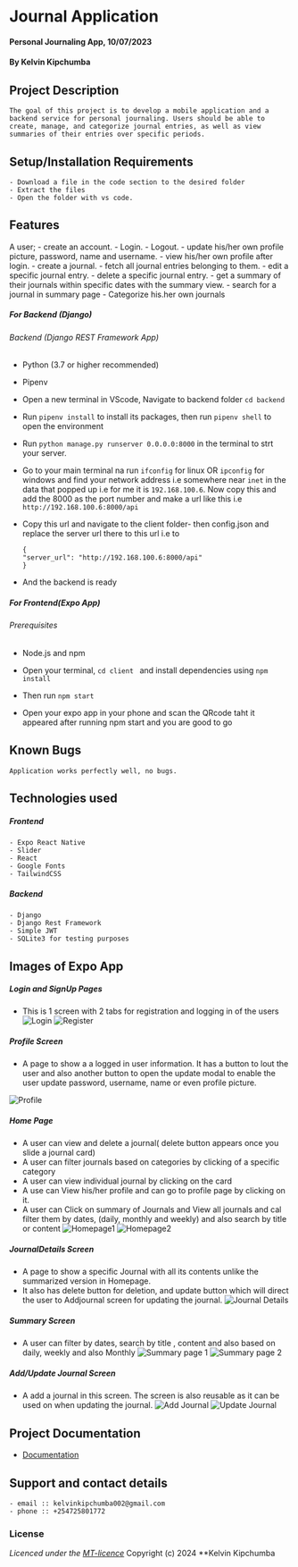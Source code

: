 # Journal Application
#### Personal Journaling App, 10/07/2023
#### **By Kelvin Kipchumba**
## Project Description
    The goal of this project is to develop a mobile application and a backend service for personal journaling. Users should be able to create, manage, and categorize journal entries, as well as view summaries of their entries over specific periods.
    
## Setup/Installation Requirements
    - Download a file in the code section to the desired folder
    - Extract the files
    - Open the folder with vs code.

## Features
A user;
    - create an account.
    - Login.
    - Logout.
    - update his/her own profile picture, password, name and username.
    - view his/her own profile after login.
    - create a journal.
    - fetch all journal entries belonging to them.
    - edit a specific journal entry.
    - delete a specific journal entry.
    - get a summary of their journals within specific dates with the summary view.
    - search for a journal in summary page
    - Categorize his.her own journals

##### For Backend (Django)
###### Backend (Django REST Framework App)
- Python (3.7 or higher recommended)
- Pipenv

- Open a new terminal in VScode,  Navigate to backend folder ```cd backend```
- Run ```pipenv install``` to install its packages, then run ```pipenv shell``` to open the environment
- Run ```python manage.py runserver 0.0.0.0:8000``` in the terminal to strt your server.
- Go to your main terminal na run  ```ifconfig``` for linux OR ```ipconfig``` for windows and find your network address i.e somewhere near ``inet`` in the data that popped up i.e for me it is ``192.168.100.6``. Now copy this and add the 8000 as the port number and make a url like this i.e ```http://192.168.100.6:8000/api```
- Copy this url and navigate to the client folder- then config.json and replace the server url there to this url i.e to
    ```
    {
    "server_url": "http://192.168.100.6:8000/api"
    } 
    ```
- And the backend is ready 


##### For Frontend(Expo App)
###### Prerequisites
- Node.js and npm

- Open your terminal, ```cd client ``` and install dependencies using ```npm install```
- Then run ```npm start```
- Open your expo app in your phone and scan the QRcode taht it appeared after running npm start and you are good to go

       

## Known Bugs
    Application works perfectly well, no bugs.

## Technologies used
##### Frontend
    - Expo React Native
    - Slider
    - React 
    - Google Fonts
    - TailwindCSS

##### Backend
    - Django
    - Django Rest Framework
    - Simple JWT
    - SQLite3 for testing purposes


## Images of Expo App
##### Login and SignUp Pages 
- This is 1 screen with 2 tabs for registration and logging in of the users
![Login](images/login.jpeg)
![Register](images/register.jpeg)

##### Profile Screen
- A page to show a a logged in user information. It has a button to lout the user and also another button to open the update modal to enable the user update password, username, name or even profile picture.

![Profile](images/profile.jpeg)


##### Home Page
- A user can view and delete a journal( delete button appears once you slide a journal card)
- A user can filter journals based on categories by clicking of a specific category
- A user can view individual journal by clicking on the card
- A use can View his/her profile and can go to profile page by clicking on it.
- A user can Click on summary of  Journals and View all journals and cal filter them by dates, (daily, monthly and weekly) and also search by title or content
![Homepage1](images/homepage1.jpeg)
![Homepage2](images/homepage2.jpeg)

##### JournalDetails Screen
- A page to show a specific Journal with all its contents unlike the summarized version in Homepage. 
- It also has delete button for deletion, and update button which will direct the user to Addjournal screen for updating the journal.
![Journal Details](images/journaldetails.jpeg)

##### Summary Screen
- A user can filter by dates, search by title , content and also based on daily, weekly and also Monthly 
![Summary page 1](images/summary1.jpeg)
![Summary page 2](images/summary2.jpeg)


##### Add/Update Journal Screen
- A add a journal in this screen. The screen is also reusable as it can be used on when updating the journal.
![Add Journal](images/addjournal.jpeg)
![Update Journal](images/updatejournal.jpeg)

## Project Documentation
 - [Documentation](https://docs.google.com/document/d/1XNv-byj_YQxF-eKOajlqZG34ZuZikxi8rCHoAIF7NLo/edit)

## Support and contact details
    - email :: kelvinkipchumba002@gmail.com
    - phone :: +254725801772

### License
*Licenced under the [MT-licence](https://github.com/k-koech/Journal-Shamiri/blob/master/LICENSE.md)*
Copyright (c) 2024 **Kelvin Kipchumba
